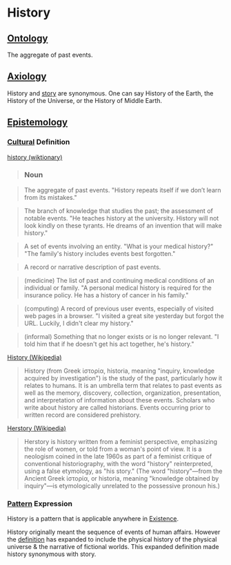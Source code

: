 # History

## [Ontology](./ontology.md)

The aggregate of past events.

## [Axiology](./axiology.md)

History and [story](./story.md) are synonymous. One can say History of the Earth, the History of the Universe, or the History of Middle Earth.

## [Epistemology](./epistemology.md)

### [Cultural](./culture.md) Definition

<a href="http://en.wiktionary.org/wiki/history" target="_blank">history (wiktionary)</a>

> ### Noun

> The aggregate of past events. "History repeats itself if we don’t learn from its mistakes."

> The branch of knowledge that studies the past; the assessment of notable events. "He teaches history at the university. History will not look kindly on these tyrants. He dreams of an invention that will make history."

> A set of events involving an entity. "What is your medical history?" "The family's history includes events best forgotten."

> A record or narrative description of past events.

> (medicine) The list of past and continuing medical conditions of an individual or family. "A personal medical history is required for the insurance policy. He has a history of cancer in his family."

> (computing) A record of previous user events, especially of visited web pages in a browser. "I visited a great site yesterday but forgot the URL. Luckily, I didn't clear my history."

> (informal) Something that no longer exists or is no longer relevant. "I told him that if he doesn't get his act together, he's history."

<a href="https://en.wikipedia.org/wiki/History" target="_blank">History (Wikipedia)</a>

> History (from Greek ἱστορία, historia, meaning "inquiry, knowledge acquired by investigation") is the study of the past, particularly how it relates to humans. It is an umbrella term that relates to past events as well as the memory, discovery, collection, organization, presentation, and interpretation of information about these events. Scholars who write about history are called historians. Events occurring prior to written record are considered prehistory.

<a href="https://en.wikipedia.org/wiki/Herstory" target="_blank">Herstory (Wikipedia)</a>

> Herstory is history written from a feminist perspective, emphasizing the role of women, or told from a woman's point of view. It is a neologism coined in the late 1960s as part of a feminist critique of conventional historiography, with the word "history" reinterpreted, using a false etymology, as "his story." (The word "history"—from the Ancient Greek ἱστορία, or historia, meaning "knowledge obtained by inquiry"—is etymologically unrelated to the possessive pronoun his.)

### [Pattern](./pattern.md) Expression

History is a pattern that is applicable anywhere in [Existence](./existence.md).

History originally meant the sequence of events of human affairs. However the [definition](./definition.md) has expanded to include the physical history of the physical universe & the narrative of fictional worlds. This expanded definition made history synonymous with story.

